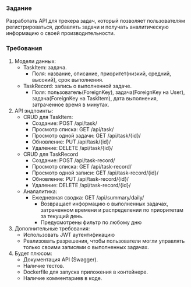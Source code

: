 ﻿### Задание
Разработать API для трекера задач, который позволяет пользователям регистрироваться, добавлять задачи и получать аналитическую информацию о своей производительности.

### Требования
1. Модели данных:
    - TaskItem: задача.
      - Поля: название, описание, приоритет(низкий, средний, высокий), срок выполнения.
    - TaskRecord: запись о выполненной задаче.
      - Поля: пользователь(ForeignKey), задача(ForeignKey на User), задача(ForeignKey на TaskItem), дата выполнения, затраченное время в минутах.
2. API эндпоинты:
    - CRUD для TaskItem:
      - Создание: POST /api/task/
      - Просмотр списка: GET /api/task/
      - Просмотр одной задачи: GET /api/task/{id}/
      - Обновление: PUT /api/task/{id}/
      - Удаление: DELETE /api/task/{id}/
    - CRUD для TaskRecord
      - Создание: POST /api/task-record/
      - Просмотр списка: GET /api/task-record/
      - Просмотр одной записи: GET /api/task-record/{id}/
      - Обновление: PUT /api/task-record/{id}/
      - Удаление: DELETE /api/task-record/{id}/
    - Аналалитика: 
      - Ежедневная сводка: GET /api/summary/daily/
        - Возвращает информацию о выполненных задачах, затраченном времени и распределении по приоритетам за текущий день.
        - Предусмотрены фильтр по любому дню
3. Дополнительные требования:
    - Использовать JWT аутентификацию
    - Реализовать разрешения, чтобы пользователи могли управлять только своими записями о выполненных задачах.
4. Будет плюсом: 
    - Документация API (Swagger).
    - Наличие тестов.
    - Dockerfile для запуска приложения в контейнере.
    - Наличие комментариев в коде.